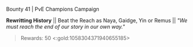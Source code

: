 Bounty 41 | PvE Champions Campaign

**Rewritting History**
|| Beat the Reach as Naya, Gaidge, Yin or Remus ||
*"We must reach the end of our story in our own way."*
> Rewards: 50 <:gold:1058304371940655185>